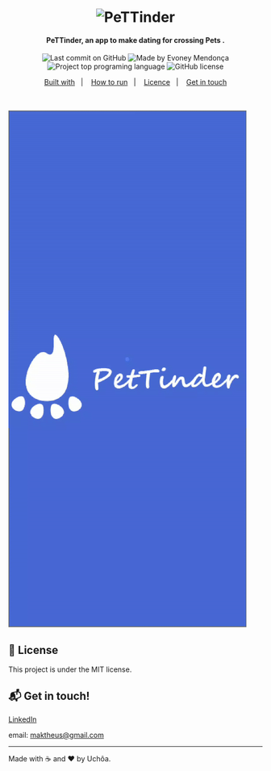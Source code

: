 <h1 align="center">
  <img alt="PeTTinder" src="public/CasaCriativalogo.png"/>
    <br>
</h1>

<h4 align="center">
     PeTTinder, an app to make dating for 
crossing Pets .

</h4>

<p align="center">
<img alt="Last commit on GitHub" src="https://img.shields.io/github/last-commit/maktheus/PeTTinder?color=FF5E84">
<img alt="Made by Evoney Mendonça" src="https://img.shields.io/badge/made%20by-maktheus-%20?color=FF5E84">
<img alt="Project top programing language" src="https://img.shields.io/github/languages/top/maktheus/PeTTinder?color=FF5E84">
 <img alt="GitHub license" src="https://img.shields.io/github/license/maktheus/PeTTinder?color=FF5E84">
</p>

<p align="center">
  <a href="#rocket-built-with">Built with</a>&nbsp;&nbsp;&nbsp;|&nbsp;&nbsp;&nbsp;
  <a href="#information_source-how-to-run">How to run</a>&nbsp;&nbsp;&nbsp;|&nbsp;&nbsp;&nbsp;
  <a href="#page_facing_up-license">Licence</a>&nbsp;&nbsp;&nbsp;|&nbsp;&nbsp;&nbsp;
  <a href="#mailbox_with_mail-get-in-touch">Get in touch</a>
</p>
<br><br>



<img src="apresentação.gif"/>


## :page_facing_up: License

This project is under the MIT license.

## :mailbox_with_mail: Get in touch!

[ LinkedIn ](https://www.linkedin.com/in/evoney-mendonça/)

email: maktheus@gmail.com

---

Made with :coffee: and ♥ by Uchôa.

